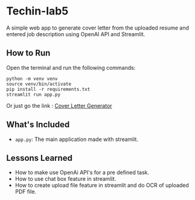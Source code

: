 # Techin-lab5

A simple web app to generate cover letter from the uploaded resume and entered job description using OpenAI API and Streamlit.  

## How to Run
Open the terminal and run the following commands:

```
python -m venv venv
source venv/bin/activate
pip install -r requirements.txt
streamlit run app.py
```
Or just go the link : [Cover Letter Generator](https://techin-lab5-coverlettergenerator.streamlit.app/)

## What's Included

- `app.py`: The main application made with streamlit.

## Lessons Learned

- How to make use OpenAi API's for a pre defined task.
- How to use chat box feature in streamlit.
- How to create upload file feature in streamlit and do OCR of uploaded PDF file.

